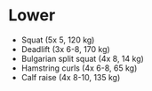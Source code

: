 # Lower
* Squat (5x 5, 120 kg)
* Deadlift (3x 6-8, 170 kg)
* Bulgarian split squat (4x 8, 14 kg)
* Hamstring curls (4x 6-8, 65 kg)
* Calf raise (4x 8-10, 135 kg)
